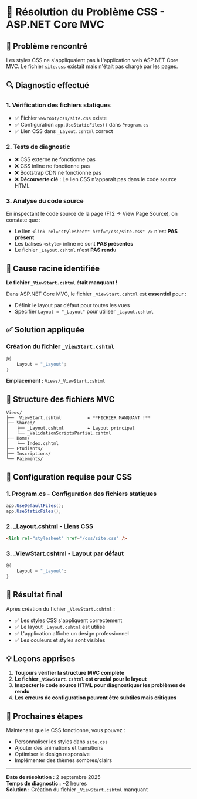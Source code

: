 # 🔧 Résolution du Problème CSS - ASP.NET Core MVC

## 🚨 **Problème rencontré**
Les styles CSS ne s'appliquaient pas à l'application web ASP.NET Core MVC. Le fichier `site.css` existait mais n'était pas chargé par les pages.

## 🔍 **Diagnostic effectué**

### 1. **Vérification des fichiers statiques**
- ✅ Fichier `wwwroot/css/site.css` existe
- ✅ Configuration `app.UseStaticFiles()` dans `Program.cs`
- ✅ Lien CSS dans `_Layout.cshtml` correct

### 2. **Tests de diagnostic**
- ❌ CSS externe ne fonctionne pas
- ❌ CSS inline ne fonctionne pas
- ❌ Bootstrap CDN ne fonctionne pas
- ❌ **Découverte clé** : Le lien CSS n'apparaît pas dans le code source HTML

### 3. **Analyse du code source**
En inspectant le code source de la page (F12 → View Page Source), on constate que :
- Le lien `<link rel="stylesheet" href="/css/site.css" />` n'est **PAS présent**
- Les balises `<style>` inline ne sont **PAS présentes**
- Le fichier `_Layout.cshtml` n'est **PAS rendu**

## 🎯 **Cause racine identifiée**

**Le fichier `_ViewStart.cshtml` était manquant !**

Dans ASP.NET Core MVC, le fichier `_ViewStart.cshtml` est **essentiel** pour :
- Définir le layout par défaut pour toutes les vues
- Spécifier `Layout = "_Layout"` pour utiliser `_Layout.cshtml`

## ✅ **Solution appliquée**

### Création du fichier `_ViewStart.cshtml`
```csharp
@{
    Layout = "_Layout";
}
```

**Emplacement :** `Views/_ViewStart.cshtml`

## 📁 **Structure des fichiers MVC**

```
Views/
├── _ViewStart.cshtml          ← **FICHIER MANQUANT !**
├── Shared/
│   ├── _Layout.cshtml         ← Layout principal
│   └── _ValidationScriptsPartial.cshtml
├── Home/
│   └── Index.cshtml
├── Etudiants/
├── Inscriptions/
└── Paiements/
```

## 🔧 **Configuration requise pour CSS**

### 1. **Program.cs** - Configuration des fichiers statiques
```csharp
app.UseDefaultFiles();
app.UseStaticFiles();
```

### 2. **_Layout.cshtml** - Liens CSS
```html
<link rel="stylesheet" href="/css/site.css" />
```

### 3. **_ViewStart.cshtml** - Layout par défaut
```csharp
@{
    Layout = "_Layout";
}
```

## 🎨 **Résultat final**

Après création du fichier `_ViewStart.cshtml` :
- ✅ Les styles CSS s'appliquent correctement
- ✅ Le layout `_Layout.cshtml` est utilisé
- ✅ L'application affiche un design professionnel
- ✅ Les couleurs et styles sont visibles

## 💡 **Leçons apprises**

1. **Toujours vérifier la structure MVC complète**
2. **Le fichier `_ViewStart.cshtml` est crucial pour le layout**
3. **Inspecter le code source HTML pour diagnostiquer les problèmes de rendu**
4. **Les erreurs de configuration peuvent être subtiles mais critiques**

## 🚀 **Prochaines étapes**

Maintenant que le CSS fonctionne, vous pouvez :
- Personnaliser les styles dans `site.css`
- Ajouter des animations et transitions
- Optimiser le design responsive
- Implémenter des thèmes sombres/clairs

---

**Date de résolution :** 2 septembre 2025  
**Temps de diagnostic :** ~2 heures  
**Solution :** Création du fichier `_ViewStart.cshtml` manquant
